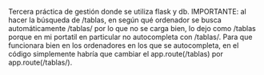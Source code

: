 Tercera práctica de gestión donde se utiliza flask y db.
IMPORTANTE: al hacer la búsqueda de /tablas, en según qué ordenador se busca automáticamente /tablas/ por lo que no se carga bien,
lo dejo como /tablas porque en mi portatil en particular no autocompleta con /tablas/. Para que funcionara bien en los ordenadores en los que se autocompleta, en el código simplemente habría que cambiar el app.route(/tablas) por app.route(/tablas/).
